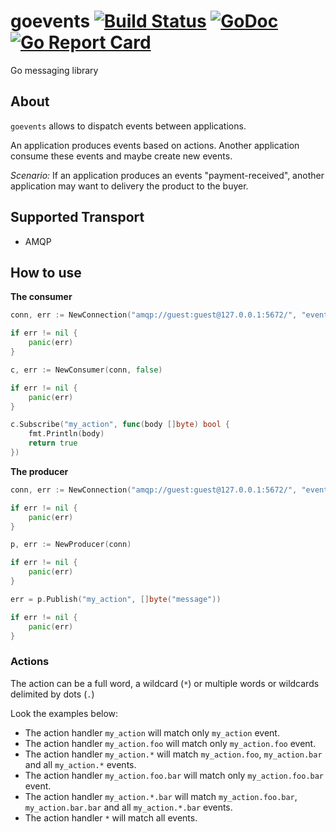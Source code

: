 # goevents [![Build Status](https://travis-ci.org/eventials/goevents.svg?branch=master)](https://travis-ci.org/eventials/goevents) [![GoDoc](https://godoc.org/github.com/eventials/goevents?status.svg)](http://godoc.org/github.com/eventials/goevents) [![Go Report Card](https://goreportcard.com/badge/github.com/eventials/goevents)](https://goreportcard.com/report/github.com/eventials/goevents)

Go messaging library

## About

`goevents` allows to dispatch events between applications.

An application produces events based on actions.
Another application consume these events and maybe create new events.

*Scenario:* If an application produces an events "payment-received", another application may want to delivery the product to the buyer.

## Supported Transport

- AMQP

## How to use

**The consumer**

```go
conn, err := NewConnection("amqp://guest:guest@127.0.0.1:5672/", "events-queue", "events-exchange")

if err != nil {
    panic(err)
}

c, err := NewConsumer(conn, false)

if err != nil {
    panic(err)
}

c.Subscribe("my_action", func(body []byte) bool {
    fmt.Println(body)
    return true
})
```

**The producer**

```go
conn, err := NewConnection("amqp://guest:guest@127.0.0.1:5672/", "events-queue", "events-exchange")

if err != nil {
    panic(err)
}

p, err := NewProducer(conn)

if err != nil {
    panic(err)
}

err = p.Publish("my_action", []byte("message"))

if err != nil {
    panic(err)
}
```

### Actions

The action can be a full word, a wildcard (`*`) or multiple words or wildcards delimited by dots (`.`)

Look the examples below:

- The action handler `my_action` will match only `my_action` event.
- The action handler `my_action.foo` will match only `my_action.foo` event.
- The action handler `my_action.*` will match `my_action.foo`, `my_action.bar` and all `my_action.*` events.
- The action handler `my_action.foo.bar` will match only `my_action.foo.bar` event.
- The action handler `my_action.*.bar` will match `my_action.foo.bar`, `my_action.bar.bar` and all `my_action.*.bar` events.
- The action handler `*` will match all events.
